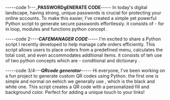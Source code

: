 -----code 1---___PASSWORDgENERATE CODE__-----
In today's digital landscape, having strong, unique passwords is crucial for protecting your online accounts. 
To make this easier, I’ve created a simple yet powerful Python script to generate secure passwords effortlessly.
it consists of - for in loop, modules and functions python concept .

-----code 2----___CAFEMANAGER CODE___-----
I'm excited to share a Python script I recently developed to help manage cafe orders efficiently.
This script allows users to place orders from a predefined menu, calculates the total cost, and even accommodates additional items.
it consists of teh use of two python concepts which are - conditional and dictionary .

-----code 3/4---___QRcode generator___-----
Hi everyone,
I’ve been working on a fun project to generate custom QR codes using Python. 
the first one is simple and normal on eehich we generally use , which is the black and white one.
This script creates a QR code with a personalized fill and background color. Perfect for adding a unique touch to your links!
